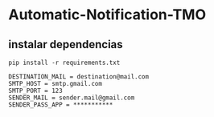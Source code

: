 # Automatic-Notification-TMO

## instalar dependencias
```
pip install -r requirements.txt
```

```
DESTINATION_MAIL = destination@mail.com
SMTP_HOST = smtp.gmail.com
SMTP_PORT = 123
SENDER_MAIL = sender.mail@gmail.com
SENDER_PASS_APP = ***********
```
